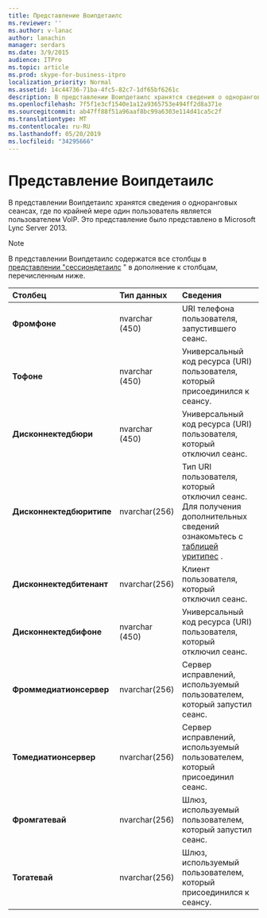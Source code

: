 ```yaml
---
title: Представление Воипдетаилс
ms.reviewer: ''
ms.author: v-lanac
author: lanachin
manager: serdars
ms.date: 3/9/2015
audience: ITPro
ms.topic: article
ms.prod: skype-for-business-itpro
localization_priority: Normal
ms.assetid: 14c44736-71ba-4fc5-82c7-1df65bf6261c
description: В представлении Воипдетаилс хранятся сведения о одноранговых сеансах, где по крайней мере один пользователь является пользователем VoIP. Это представление было представлено в Microsoft Lync Server 2013.
ms.openlocfilehash: 7f5f1e3cf1540e1a12a9365753e494ff2d8a371e
ms.sourcegitcommit: ab47ff88f51a96aaf8bc99a6303e114d41ca5c2f
ms.translationtype: MT
ms.contentlocale: ru-RU
ms.lasthandoff: 05/20/2019
ms.locfileid: "34295666"
---
```

# <a name="voipdetails-view"></a>Представление Воипдетаилс
 
В представлении Воипдетаилс хранятся сведения о одноранговых сеансах, где по крайней мере один пользователь является пользователем VoIP. Это представление было представлено в Microsoft Lync Server 2013.
  
> [!NOTE]
> В представлении Воипдетаилс содержатся все столбцы в [представлении "сессиондетаилс](sessiondetails-0.md) " в дополнение к столбцам, перечисленным ниже.
  
|**Столбец**|**Тип данных**|**Сведения**|
|:-----|:-----|:-----|
|**Фромфоне** <br/> |nvarchar (450)  <br/> |URI телефона пользователя, запустившего сеанс.  <br/> |
|**Тофоне** <br/> |nvarchar (450)  <br/> |Универсальный код ресурса (URI) пользователя, который присоединился к сеансу.  <br/> |
|**Дисконнектедбюри** <br/> |nvarchar (450)  <br/> |Универсальный код ресурса (URI) пользователя, который отключил сеанс.  <br/> |
|**Дисконнектедбюритипе** <br/> |nvarchar(256)  <br/> |Тип URI пользователя, который отключил сеанс. Для получения дополнительных сведений ознакомьтесь с [таблицей уритипес](uritypes.md) . <br/> |
|**Дисконнектедбитенант** <br/> |nvarchar(256)  <br/> |Клиент пользователя, который отключил сеанс.  <br/> |
|**Дисконнектедбифоне** <br/> |nvarchar (450)  <br/> |Универсальный код ресурса (URI) пользователя, который отключил сеанс.  <br/> |
|**Фроммедиатионсервер** <br/> |nvarchar(256)  <br/> |Сервер исправлений, используемый пользователем, который запустил сеанс.  <br/> |
|**Томедиатионсервер** <br/> |nvarchar(256)  <br/> |Сервер исправлений, используемый пользователем, который присоединил сеанс.  <br/> |
|**Фромгатевай** <br/> |nvarchar(256)  <br/> |Шлюз, используемый пользователем, который запустил сеанс.  <br/> |
|**Тогатевай** <br/> |nvarchar(256)  <br/> |Шлюз, используемый пользователем, который присоединился к сеансу.  <br/> |
   


